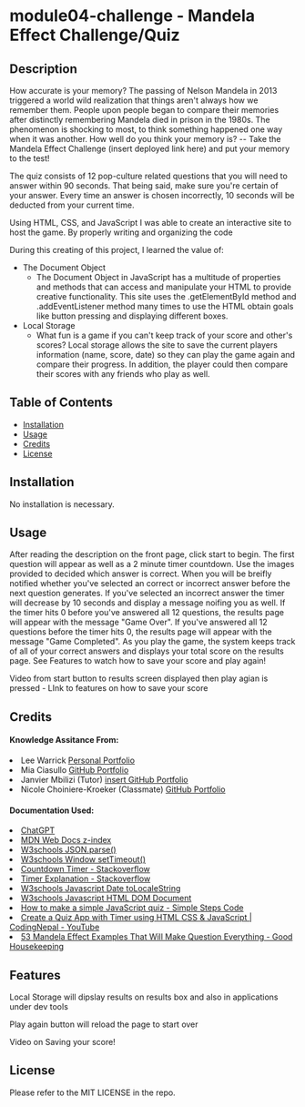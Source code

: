 # module04-challenge - Mandela Effect Challenge/Quiz

## Description

How accurate is your memory? The passing of Nelson Mandela in 2013 triggered a world wild realization that things aren't always how we remember them. People upon people began to compare their memories after distinctly remembering Mandela died in prison in the 1980s. The phenomenon is shocking to most, to think something happened one way when it was another. How well do you think your memory is? -- Take the Mandela Effect Challenge (insert deployed link here) and put your memory to the test! 

The quiz consists of 12 pop-culture related questions that you will need to answer within 90 seconds. That being said, make sure you're certain of your answer. Every time an answer is chosen incorrectly, 10 seconds will be deducted from your current time.

Using HTML, CSS, and JavaScript I was able to create an interactive site to host the game. By properly writing and organizing the code 

During this creating of this project, I learned the value of:
- The Document Object
    - The Document Object in JavaScript has a multitude of properties and methods that can access and manipulate your HTML to provide creative functionality. This site uses the .getElementById method and .addEventListener method many times to use the HTML obtain goals like button pressing and displaying different boxes.
- Local Storage
    - What fun is a game if you can't keep track of your score and other's scores? Local storage allows the site to save the current players information (name, score, date) so they can play the game again and compare their progress. In addition, the player could then compare their scores with any friends who play as well. 


## Table of Contents

- [Installation](#installation)
- [Usage](#usage)
- [Credits](#credits)
- [License](#license)

## Installation

No installation is necessary.

## Usage

After reading the description on the front page, click start to begin. The first question will appear as well as a 2 minute timer countdown. Use the images provided to decided which answer is correct. When you will be breifly notified whether you've selected an correct or incorrect answer before the next question generates. If you've selected an incorrect answer the timer will decrease by 10 seconds and display a message noifing you as well. If the timer hits 0 before you've answered all 12 questions, the results page will appear with the message "Game Over". If you've answered all 12 questions before the timer hits 0, the results page will appear with the message "Game Completed". As you play the game, the system keeps track of all of your correct answers and displays your total score on the results page. See Features to watch how to save your score and play again!

Video from start button to results screen displayed then play agian is pressed - LInk to features on how to save your score 

## Credits

#### Knowledge Assitance From:
<li>Lee Warrick <link><a href="https://leewarrick.com/">Personal Portfolio</a></link></li>
<li>Mia Ciasullo <link><a href="https://github.com/miacias/first-portfolio">GitHub Portfolio</a></link></li>
<li>Janvier Mbilizi (Tutor) <link><a href="">insert GitHub Portfolio</a></link></li>
<li>Nicole Choiniere-Kroeker (Classmate) <link><a href="https://github.com/nchoin">GitHub Portfolio</a></link></li>

#### Documentation Used:

<li><link><a href="https://chat.openai.com/">ChatGPT</a></link></li>
<li><link><a href="https://developer.mozilla.org/en-US/docs/Web/CSS/z-index">MDN Web Docs z-index</a></link></li>
<li><link><a href="https://www.w3schools.com/js/js_json_parse.asp">W3schools JSON.parse()</a></link></li>
<li><link><a href="https://www.w3schools.com/jsref/met_win_settimeout.asp">W3schools Window setTimeout()</a></link></li>
<li><link><a href="https://stackoverflow.com/questions/20618355/how-to-write-a-countdown-timer-in-javascript"> Countdown Timer - Stackoverflow</a></link></li>
<li><link><a href="https://stackoverflow.com/questions/40723239/i-need-some-explanation-for-some-of-this-code"> Timer Explanation - Stackoverflow</a></link></li>
<li><link><a href="https://www.w3schools.com/jsref/jsref_tolocalestring.asp">W3schools Javascript Date toLocaleString</a></link></li>
<li><link><a href="https://www.w3schools.com/js/js_htmldom_document.asp">W3schools Javascript HTML DOM Document</a></link></li>
<li><link><a href="https://simplestepscode.com/javascript-quiz-tutorial/">How to make a simple JavaScript quiz - Simple Steps Code</a></link></li>
<li><link><a href="https://www.youtube.com/watch?v=WUBhpSRS_fk">Create a Quiz App with Timer using HTML CSS & JavaScript | CodingNepal - YouTube</a></link></li>
<li><link><a href="https://www.goodhousekeeping.com/life/entertainment/g28438966/mandela-effect-examples/?utm_source=google&utm_medium=cpc&utm_campaign=arb_ga_ghk_d_bm_prog_org_us_g28438966&gclid=CjwKCAjwvfmoBhAwEiwAG2tqzEm3ILlTVFh9cMIXKPhYzc6PSgRWb6MrEcwgHy8IygZhuaA6ZZ4rTxoCr_cQAvD_BwE">53 Mandela Effect Examples That Will Make Question Everything - Good Housekeeping</a></link></li>

## Features

Local Storage will dipslay results on results box and also in applications under dev tools

Play again button will reload the page to start over

Video on Saving your score!

## License

Please refer to the MIT LICENSE in the repo.